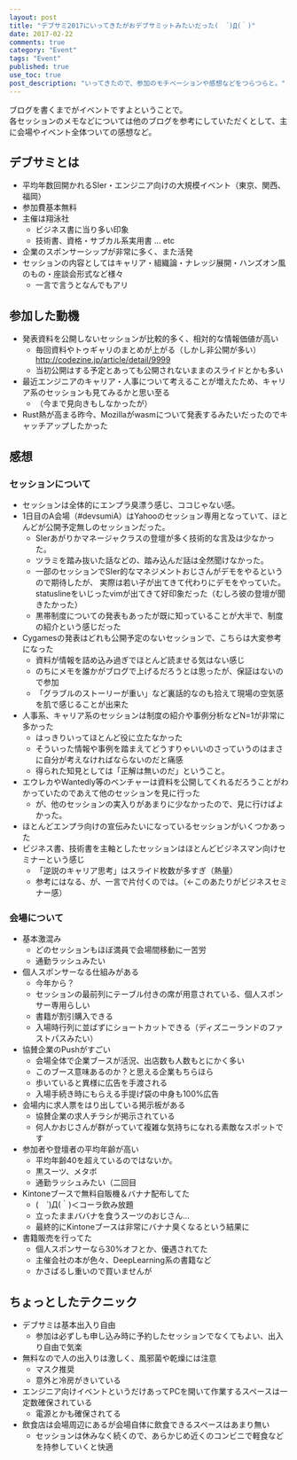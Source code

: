 ```yaml
---
layout: post
title: "デブサミ2017にいってきたがおデブサミットみたいだった(　´)Д(｀)"
date: 2017-02-22 
comments: true
category: "Event"
tags: "Event"
published: true
use_toc: true
post_description: "いってきたので、参加のモチベーションや感想などをつらつらと。" 
---
```


ブログを書くまでがイベントですよということで。  
各セッションのメモなどについては他のブログを参考にしていただくとして、主に会場やイベント全体ついての感想など。

## デブサミとは

- 平均年数回開かれるSIer・エンジニア向けの大規模イベント（東京、関西、福岡）
- 参加費基本無料
- 主催は翔泳社
  - ビジネス書に当り多い印象
  - 技術書、資格・サブカル系実用書 … etc
- 企業のスポンサーシップが非常に多く、また活発
- セッションの内容としてはキャリア・組織論・ナレッジ展開・ハンズオン風のもの・座談会形式など様々
  - 一言で言うとなんでもアリ

## 参加した動機

- 発表資料を公開しないセッションが比較的多く、相対的な情報価値が高い
  - 毎回資料やトゥギャリのまとめが上がる（しかし非公開が多い） <http://codezine.jp/article/detail/9999>
  - 当初公開はする予定とあっても公開されないままのスライドとかも多い
- 最近エンジニアのキャリア・人事について考えることが増えたため、キャリア系のセッションも見てみるかと思い至る
  - （今まで見向きもしなかったが）
- Rust熱が高まる昨今、Mozillaがwasmについて発表するみたいだったのでキャッチアップしたかった

## 感想

### セッションについて

- セッションは全体的にエンプラ臭漂う感じ、ココじゃない感。
- 1日目のA会場（#devsumiA）はYahooのセッション専用となっていて、ほとんどが公開予定無しのセッションだった。
  - SIerあがりかマネージャクラスの登壇が多く技術的な言及は少なかった。
  - ツラミを踏み抜いた話などの、踏み込んだ話は全然聞けなかった。
  - 一部のセッションでSIer的なマネジメントおじさんがデモをやるというので期待したが、
    実際は若い子が出てきて代わりにデモをやっていた。
    statuslineをいじったvimが出てきて好印象だった（むしろ彼の登壇が聞きたかった）
  - 黒帯制度についての発表もあったが既に知っていることが大半で、制度の紹介という感じだった
- Cygamesの発表はどれも公開予定のないセッションで、こちらは大変参考になった
  - 資料が情報を詰め込み過ぎでほとんど読ませる気はない感じ
  - のちにメモを誰かがブログで上げるだろうとは思ったが、保証はないので参加
  - 「グラブルのストーリーが重い」など裏話的なのも拾えて現場の空気感を肌で感じることが出来た
- 人事系、キャリア系のセッションは制度の紹介や事例分析などN=1が非常に多かった
  - はっきりいってほとんど役に立たなかった
  - そういった情報や事例を踏まえてどうすりゃいいのさっていうのはまさに自分が考えなければならないのだと痛感
  - 得られた知見としては「正解は無いのだ」ということ。
- エウレカやWantedly等のベンチャーは資料を公開してくれるだろうことがわかっていたのであえて他のセッションを見に行った
  - が、他のセッションの実入りがあまりに少なかったので、見に行けばよかった。
- ほとんどエンプラ向けの宣伝みたいになっているセッションがいくつかあった
- ビジネス書、技術書を主軸としたセッションはほとんどビジネスマン向けセミナーという感じ
  - 「逆説のキャリア思考」はスライド枚数が多すぎ（熱量）
  - 参考にはなる、が、一言で片付くのでは。（←このあたりがビジネスセミナー感）

### 会場について

- 基本激混み
  - どのセッションもほぼ満員で会場間移動に一苦労
  - 通勤ラッシュみたい
- 個人スポンサーなる仕組みがある
  - 今年から？
  - セッションの最前列にテーブル付きの席が用意されている、個人スポンサー専用らしい
  - 書籍が割引購入できる
  - 入場時行列に並ばずにショートカットできる（ディズニーランドのファストパスみたい）
- 協賛企業のPushがすごい
  - 会場全体で企業ブースが活況、出店数も人数もとにかく多い
  - このブース意味あるのか？と思える企業もちらほら
  - 歩いていると異様に広告を手渡される
  - 入場手続き時にもらえる手提げ袋の中身も100%広告
- 会場内に求人票をはり出している掲示板がある
  - 協賛企業の求人チラシが掲示されている
  - 何人かおじさんが群がっていて複雑な気持ちになれる素敵なスポットです
- 参加者や登壇者の平均年齢が高い
  - 平均年齢40を超えているのではないか。
  - 黒スーツ、メタボ
  - 通勤ラッシュみたい（二回目
- Kintoneブースで無料自販機＆バナナ配布してた
  - (　´)Д(｀)＜コーラ飲み放題
  - 立ったままババナを食うスーツのおじさん…
  - 最終的にKintoneブースは非常にバナナ臭くなるという結果に
- 書籍販売を行ってた
  - 個人スポンサーなら30%オフとか、優遇されてた
  - 主催会社の本が色々、DeepLearning系の書籍など
  - かさばるし重いので買いませんが

## ちょっとしたテクニック

- デブサミは基本出入り自由
  - 参加は必ずしも申し込み時に予約したセッションでなくてもよい、出入り自由で気楽
- 無料なので人の出入りは激しく、風邪菌や乾燥には注意
  - マスク推奨
  - 意外と冷房がきいている
- エンジニア向けイベントというだけあってPCを開いて作業するスペースは一定数確保されている
  - 電源とかも確保されてる
- 飲食店は会場周辺にあるが会場自体に飲食できるスペースはあまり無い
  - セッションは休みなく続くので、あらかじめ近くのコンビニで軽食などを持参していくと快適
